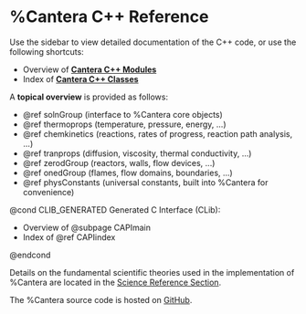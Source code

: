 # %Cantera C++ Reference

Use the sidebar to view detailed documentation of the C++ code, or use the following
shortcuts:

* Overview of [**Cantera C++ Modules**](modules.html)
* Index of [**Cantera C++ Classes**](classes.html)

A **topical overview** is provided as follows:

* @ref solnGroup (interface to %Cantera core objects)
* @ref thermoprops (temperature, pressure, energy, ...)
* @ref chemkinetics (reactions, rates of progress, reaction path analysis, ...)
* @ref tranprops (diffusion, viscosity, thermal conductivity, ...)
* @ref zerodGroup (reactors, walls, flow devices, ...)
* @ref onedGroup (flames, flow domains, boundaries, ...)
* @ref physConstants (universal constants, built into %Cantera for convenience)

@cond CLIB_GENERATED
Generated C Interface (CLib):

* Overview of @subpage CAPImain
* Index of @ref CAPIindex

@endcond

Details on the fundamental scientific theories used in the implementation of %Cantera
are located in the
[Science Reference Section](../reference/index.html#science-reference).

The %Cantera source code is hosted on [GitHub](https://github.com/Cantera/cantera).
